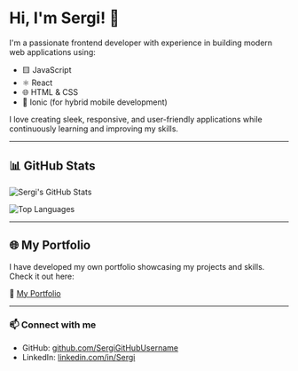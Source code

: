 # Hi, I'm Sergi! 👋

I'm a passionate frontend developer with experience in building modern web applications using:

- 🟨 JavaScript
- ⚛️ React
- 🌐 HTML & CSS
- 📱 Ionic (for hybrid mobile development)

I love creating sleek, responsive, and user-friendly applications while continuously learning and improving my skills.

---

## 📊 GitHub Stats

![Sergi's GitHub Stats](https://github-readme-stats.vercel.app/api?username=roviralta&show_icons=true&theme=tokyonight)

![Top Languages](https://github-readme-stats.vercel.app/api/top-langs/?username=roviralta&layout=compact&theme=tokyonight)


---

## 🌐 My Portfolio

I have developed my own portfolio showcasing my projects and skills. Check it out here:

🔗 [My Portfolio](https://sergiroviralta.netlify.app) 

---

### 📫 Connect with me

- GitHub: [github.com/SergiGitHubUsername](https://github.com/roviralta)
- LinkedIn: [linkedin.com/in/Sergi](https://linkedin.com/in/sroviralta)
